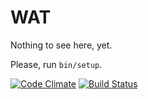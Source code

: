 # WAT

Nothing to see here, yet.

Please, run `bin/setup`.

[![Code Climate](https://codeclimate.com/github/5vankmajer/psychlopedia.png)](https://codeclimate.com/github/5vankmajer/psychlopedia)
[![Build Status](https://travis-ci.org/5vankmajer/psychlopedia.svg?branch=master)](https://travis-ci.org/5vankmajer/psychlopedia)
